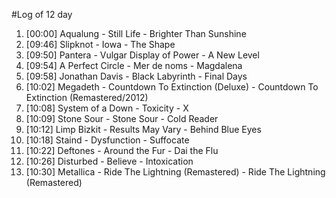 #Log of 12 day

1. [00:00] Aqualung - Still Life - Brighter Than Sunshine
1. [09:46] Slipknot - Iowa - The Shape
1. [09:50] Pantera - Vulgar Display of Power - A New Level
1. [09:54] A Perfect Circle - Mer de noms - Magdalena
1. [09:58] Jonathan Davis - Black Labyrinth - Final Days
1. [10:02] Megadeth - Countdown To Extinction (Deluxe) - Countdown To Extinction (Remastered/2012)
1. [10:08] System of a Down - Toxicity - X
1. [10:09] Stone Sour - Stone Sour - Cold Reader
1. [10:12] Limp Bizkit - Results May Vary - Behind Blue Eyes
1. [10:18] Staind - Dysfunction - Suffocate
1. [10:22] Deftones - Around the Fur - Dai the Flu
1. [10:26] Disturbed - Believe - Intoxication
1. [10:30] Metallica - Ride The Lightning (Remastered) - Ride The Lightning (Remastered)
